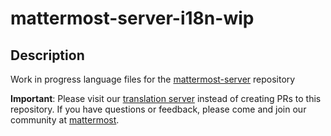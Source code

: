 # mattermost-server-i18n-wip
## Description
Work in progress language files for the [mattermost-server](github.com/mattermost/mattermost-server) repository

**Important**: 
Please visit our [translation server](https://translate.mattermost.com/) instead of creating PRs to this repository. 
If you have questions or feedback, please come and join our community at [mattermost](https://community.mattermost.com/core/channels/localization). 
